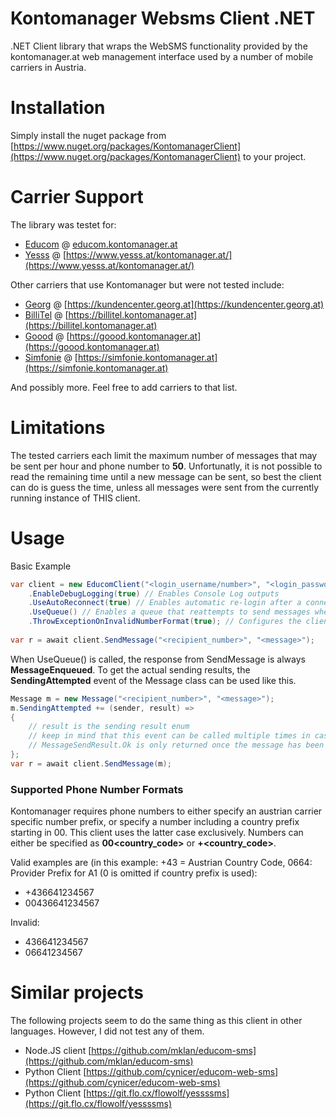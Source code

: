 # Kontomanager Websms Client .NET
.NET Client library that wraps the WebSMS functionality provided by the kontomanager.at web management interface used by a number of mobile carriers in Austria.

# Installation

Simply install the nuget package from [https://www.nuget.org/packages/KontomanagerClient](https://www.nuget.org/packages/KontomanagerClient) to your project.

# Carrier Support
The library was testet for:
- [Educom](https://www.educom.at) @ [educom.kontomanager.at](educom.kontomanager.at)
- [Yesss](https://www.yesss.at) @ [https://www.yesss.at/kontomanager.at/](https://www.yesss.at/kontomanager.at/)

Other carriers that use Kontomanager but were not tested include:
- [Georg](https://georg.at) @ [https://kundencenter.georg.at](https://kundencenter.georg.at)
- [BilliTel](https://billitel.at) @ [https://billitel.kontomanager.at](https://billitel.kontomanager.at)
- [Goood](https://goood-mobile.at/) @ [https://goood.kontomanager.at](https://goood.kontomanager.at)
- [Simfonie](https://www.simfonie.at/home) @ [https://simfonie.kontomanager.at](https://simfonie.kontomanager.at)

And possibly more. Feel free to add carriers to that list.

# Limitations
The tested carriers each limit the maximum number of messages that may be sent per hour and phone number to **50**.
Unfortunatly, it is not possible to read the remaining time until a new message can be sent, so best the client can do is guess the time, unless all messages were sent from the currently running instance of THIS client.

# Usage

Basic Example
```c#
var client = new EducomClient("<login_username/number>", "<login_password>")
    .EnableDebugLogging(true) // Enables Console Log outputs
    .UseAutoReconnect(true) // Enables automatic re-login after a connection timeout
    .UseQueue() // Enables a queue that reattempts to send messages when the SendLimit is reached
    .ThrowExceptionOnInvalidNumberFormat(true); // Configures the client to throw an exception if a phone number format was rejected by Kontomanager
    
var r = await client.SendMessage("<recipient_number>", "<message>");
```

When UseQueue() is called, the response from SendMessage is always **MessageEnqueued**.
To get the actual sending results, the **SendingAttempted** event of the Message class can be used like this.

```c#
Message m = new Message("<recipient_number>", "<message>");
m.SendingAttempted += (sender, result) =>
{
    // result is the sending result enum
    // keep in mind that this event can be called multiple times in case Sending fails
    // MessageSendResult.Ok is only returned once the message has been successfully sent.
};
var r = await client.SendMessage(m);
```

### Supported Phone Number Formats

Kontomanager requires phone numbers to either specify an austrian carrier specific number prefix, or specify a number including a country prefix starting in 00.
This client uses the latter case exclusively. Numbers can either be specified as **00<country_code><number>** or **+<country_code><number>**.

Valid examples are (in this example: +43 = Austrian Country Code, 0664: Provider Prefix for A1 (0 is omitted if country prefix is used):
- +436641234567
- 00436641234567

Invalid:
- 436641234567
- 06641234567

# Similar projects

The following projects seem to do the same thing as this client in other languages. However, I did not test any of them.

- Node.JS client [https://github.com/mklan/educom-sms](https://github.com/mklan/educom-sms)
- Python Client [https://github.com/cynicer/educom-web-sms](https://github.com/cynicer/educom-web-sms)
- Python Client [https://git.flo.cx/flowolf/yessssms](https://git.flo.cx/flowolf/yessssms)